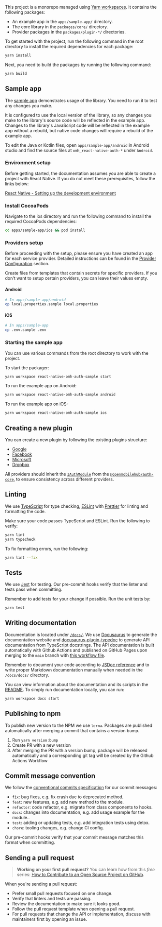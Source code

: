 This project is a monorepo managed using [Yarn workspaces](https://yarnpkg.com/features/workspaces). It contains the following packages:

- An example app in the `apps/sample-app/` directory.
- The core library in the `packages/core/` directory.
- Provider packages in the `packages/plugin-*/` directories.

To get started with the project, run the following command in the root directory to install the required dependencies for each package:

```bash
yarn install
```

Next, you need to build the packages by running the following command:

```bash
yarn build
```

## Sample app

The [sample app](https://github.com/openmobilehub/react-native-omh-auth/tree/main/apps/sample-app) demonstrates usage of the library. You need to run it to test any changes you make.

It is configured to use the local version of the library, so any changes you make to the library's source code will be reflected in the example app. Changes to the library's JavaScript code will be reflected in the example app without a rebuild, but native code changes will require a rebuild of the example app.

To edit the Java or Kotlin files, open `apps/sample-app/android` in Android studio and find the source files at `omh_react-native-auth-*` under `Android`.

### Environment setup

Before getting started, the documentation assumes you are able to create a project with React Native. If you do not meet these prerequisites, follow the links below:

[React Native - Setting up the development environment](https://reactnative.dev/docs/environment-setup)

### Install CocoaPods

Navigate to the ios directory and run the following command to install the required CocoaPods dependencies:

```bash
cd apps/sample-app/ios && pod install
```

### Providers setup

Before proceeding with the setup, please ensure you have created an app for each service provider. Detailed instructions can be found in the [Provider Configuration](https://www.openmobilehub.com/react-native-omh-auth/docs/getting-started/#provider-configuration) section.

Create files from templates that contain secrets for specific providers. If you don't want to setup certain providers, you can leave their values empty.

#### Android

```bash
# In apps/sample-app/android
cp local.properties.sample local.properties
```

#### iOS

```bash
# In apps/sample-app
cp .env.sample .env
```

### Starting the sample app

You can use various commands from the root directory to work with the project.

To start the packager:

```bash
yarn workspace react-native-omh-auth-sample start
```

To run the example app on Android:

```bash
yarn workspace react-native-omh-auth-sample android
```

To run the example app on iOS:

```bash
yarn workspace react-native-omh-auth-sample ios
```

## Creating a new plugin

You can create a new plugin by following the existing plugins structure:

- [Google](https://github.com/openmobilehub/react-native-omh-auth/tree/main/packages/plugin-google)
- [Facebook](https://github.com/openmobilehub/react-native-omh-auth/tree/main/packages/plugin-facebook)
- [Microsoft](https://github.com/openmobilehub/react-native-omh-auth/tree/main/packages/plugin-microsoft)
- [Dropbox](https://github.com/openmobilehub/react-native-omh-auth/tree/main/packages/plugin-dropbox)

All providers should inherit the [`IAuthModule`](https://www.openmobilehub.com/react-native-omh-auth/docs/api/interfaces/openmobilehub_auth_core.IAuthModule#methods) from the [`@openmobilehub/auth-core`](https://github.com/openmobilehub/react-native-omh-auth/tree/main/packages/core), to ensure consistency across different providers.

## Linting

We use [TypeScript](https://www.typescriptlang.org) for type checking, [ESLint](https://eslint.org) with [Prettier](https://prettier.io) for linting and formatting the code.

Make sure your code passes TypeScript and ESLint. Run the following to verify:

```bash
yarn lint
yarn typecheck
```

To fix formatting errors, run the following:

```bash
yarn lint --fix
```

## Tests

We use [Jest](https://jestjs.io) for testing. Our pre-commit hooks verify that the linter and tests pass when committing.

Remember to add tests for your change if possible. Run the unit tests by:

```bash
yarn test
```

## Writing documentation

Documentation is located under [`/docs/`](https://github.com/openmobilehub/react-native-omh-auth/tree/main/docs). We use [Docusaurus](https://docusaurus.io) to generate the documentation website and [docusaurus-plugin-typedoc](https://www.npmjs.com/package/docusaurus-plugin-typedoc) to generate API documentation from TypeScript docstrings. The API documentation is built automatically with Github Actions and published on GitHub Pages upon merging to the `main` branch with [this workflow file](https://github.com/openmobilehub/react-native-omh-auth/tree/main/.github/workflows/cd.yml).

Remember to document your code according to [JSDoc reference](https://www.typescriptlang.org/docs/handbook/jsdoc-supported-types.html) and to write proper Markdown documentation manually when needed in the `/docs/docs/` directory.

You can view information about the documentation and its scripts in the [README](https://github.com/openmobilehub/react-native-omh-auth/tree/main/docs/README.md). To simply run documentation locally, you can run:

```bash
yarn workspace docs start
```

## Publishing to npm

To publish new version to the NPM we use `lerna`. Packages are published automatically after merging a commit that contains a version bump.

1. Run `yarn version:bump`
2. Create PR with a new version
3. After merging the PR with a version bump, package will be released automatically and a corresponding git tag will be created by the Github Actions Workflow

## Commit message convention

We follow the [conventional commits specification](https://www.conventionalcommits.org/en) for our commit messages:

- `fix`: bug fixes, e.g. fix crash due to deprecated method.
- `feat`: new features, e.g. add new method to the module.
- `refactor`: code refactor, e.g. migrate from class components to hooks.
- `docs`: changes into documentation, e.g. add usage example for the module..
- `test`: adding or updating tests, e.g. add integration tests using detox.
- `chore`: tooling changes, e.g. change CI config.

Our pre-commit hooks verify that your commit message matches this format when committing.

## Sending a pull request

> **Working on your first pull request?** You can learn how from this _free_ series: [How to Contribute to an Open Source Project on GitHub](https://app.egghead.io/playlists/how-to-contribute-to-an-open-source-project-on-github).

When you're sending a pull request:

- Prefer small pull requests focused on one change.
- Verify that linters and tests are passing.
- Review the documentation to make sure it looks good.
- Follow the pull request template when opening a pull request.
- For pull requests that change the API or implementation, discuss with maintainers first by opening an issue.
